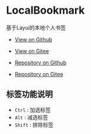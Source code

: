 # LocalBookmark

基于Layui的本地个人书签

- [View on Github](https://zhmhbest.github.io/LocalBookmark/#)
- [View on Gitee](http://zhmhbest.gitee.io/localbookmark/#)

- [Repository on Github](https://github.com/zhmhbest/LocalBookmark)
- [Repository on Gitee](https://gitee.com/zhmhbest/LocalBookmark)

## 标签功能说明

- `Ctrl` : 加选标签
- `Alt` : 减选标签
- `Shift` : 排除标签